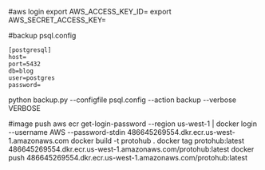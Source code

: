 #aws login
export AWS_ACCESS_KEY_ID=
export AWS_SECRET_ACCESS_KEY=

#backup
psql.config

```
[postgresql]
host=
port=5432
db=blog
user=postgres
password=

```

python backup.py --configfile psql.config --action backup --verbose VERBOSE


#image push
aws ecr get-login-password --region us-west-1 | docker login --username AWS --password-stdin 486645269554.dkr.ecr.us-west-1.amazonaws.com
docker build -t protohub .
docker tag protohub:latest 486645269554.dkr.ecr.us-west-1.amazonaws.com/protohub:latest
docker push 486645269554.dkr.ecr.us-west-1.amazonaws.com/protohub:latest
